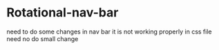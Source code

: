 # Rotational-nav-bar
need to do some changes in nav bar
it is not working properly in css file need no do small change 
